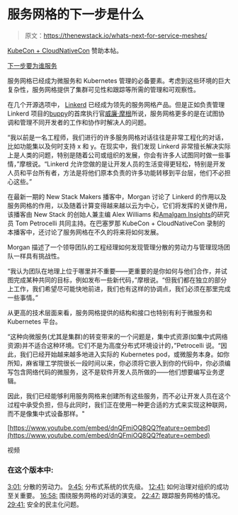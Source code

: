 # 服务网格的下一步是什么

> 原文：<https://thenewstack.io/whats-next-for-service-meshes/>

[KubeCon + CloudNativeCon](https://www.cncf.io/kubecon-cloudnativecon-events/) 赞助本帖。

[下一步要为谁服务](https://thenewstack.simplecast.com/episodes/whats-next-for-service-meshes)

服务网格已经成为微服务和 Kubernetes 管理的必备要素。考虑到这些环境的巨大复杂性，服务网格提供了集群可见性和跟踪等所需的管理和可观察性。

在几个开源选项中， [Linkerd](https://linkerd.io/) 已经成为领先的服务网格产品。但是正如负责管理 Linkerd 项目的[buppy](https://buoyant.io/)的首席执行官[威廉·摩根](https://www.linkedin.com/in/wmorgan/)所说，服务网格更多的是在试图协调和管理不同开发者的工作和协作时解决人的问题。

“我以前是一名工程师，我们进行的许多服务网格对话往往是非常工程化的对话，比如功能集以及何时支持 x 和 y。在现实中，我们发现 Linkerd 非常擅长解决实际上是人类的问题，特别是随着公司或组织的发展，你会有许多人试图同时做一些事情，”摩根说。“Linkerd 允许您做的是让开发人员的生活变得更轻松，特别是开发人员和平台所有者，方法是将他们原本负责的许多功能转移到平台层，他们不必担心这些。”

在最新一期的 New Stack Makers 播客中，Morgan 讨论了 Linkerd 的作用以及服务网格的作用，以及随着计算变得越来越以云为中心，它们将发挥的关键作用，该播客由 New Stack 的创始人兼主编 Alex Williams 和[Amalgam Insights](https://www.linkedin.com/in/tompetrocelli)的研究员 Tom Petrocelli 共同主持。在巴塞罗那 KubeCon + CloudNativeCon 录制的本播客中，还讨论了服务网格在不久的将来将如何发展。

Morgan 描述了一个领导团队的工程经理如何发现管理分散的劳动力与管理现场团队一样具有挑战性。

“我认为团队在地理上位于哪里并不重要——更重要的是你如何与他们合作，并试图完成某种共同的目标，例如发布一些新代码，”摩根说。“但我们都在独立的部分上工作，我们希望尽可能快地前进，我们也有这样的协调点，我们必须在那里完成一些事情。”

从更高的技术层面来看，服务网格提供的结构和接口也特别有利于微服务和 Kubernetes 平台。

“这种向微服务(尤其是集群)的转变带来的一个问题是，集中式资源(如集中式网络资源)并不适合这种环境。它们不是为高度分布式环境设计的，”Petrocelli 说。“因此，我们已经开始越来越多地进入实际的 Kubernetes pod，或微服务本身。如你所知，麻省理工学院很长一段时间以来，你必须将它嵌入到你的代码中，你必须编写包含网络代码的微服务，这不是软件开发人员所做的——他们想要编写业务逻辑。

因此，我们已经能够利用服务网格来创建所有这些服务，而不必让开发人员在这个过程中承受负担，但与此同时，我们正在使用一种更合适的方式来实现这种联网，而不是像集中式设备那样。"

[https://www.youtube.com/embed/dnQFmiOQ8QQ?feature=oembed](https://www.youtube.com/embed/dnQFmiOQ8QQ?feature=oembed)

视频

### 在这个版本中:

[3:01:](https://thenewstack.simplecast.com/episodes/whats-next-for-service-meshes?t=3:01) 分散的劳动力。
[9:45:](https://thenewstack.simplecast.com/episodes/whats-next-for-service-meshes?t=9:45) 分布式系统的优先级。
[12:41:](https://thenewstack.simplecast.com/episodes/whats-next-for-service-meshes?t=12:41) 如何治理对组织的成功至关重要。
[16:58:](https://thenewstack.simplecast.com/episodes/whats-next-for-service-meshes?t=16:58) 围绕服务网格的对话的演变。
[22:47:](https://thenewstack.simplecast.com/episodes/whats-next-for-service-meshes?t=22:47) 跟踪服务网格的情况。
[29:41:](https://thenewstack.simplecast.com/episodes/whats-next-for-service-meshes?t=29:41) 安全的民主化问题。

<svg xmlns:xlink="http://www.w3.org/1999/xlink" viewBox="0 0 68 31" version="1.1"><title>Group</title> <desc>Created with Sketch.</desc></svg>